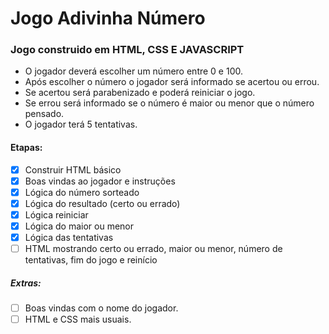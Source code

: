 # Jogo Adivinha Número

### Jogo construido em HTML, CSS E JAVASCRIPT
- O jogador deverá escolher um número entre 0 e 100.
- Após escolher o número o jogador será informado se acertou ou errou.
- Se acertou será parabenizado e poderá reiniciar o jogo.
- Se errou será informado se o número é maior ou menor que o número pensado.
- O jogador terá 5 tentativas.

#### Etapas:
- [x] Construir HTML básico
- [x] Boas vindas ao jogador e instruções
- [x] Lógica do número sorteado
- [x] Lógica do resultado (certo ou errado)
- [x] Lógica reiniciar
- [x] Lógica do maior ou menor
- [x] Lógica das tentativas
- [ ] HTML mostrando certo ou errado, maior ou menor, número de tentativas, fim do jogo e reinício

##### Extras:
- [ ] Boas vindas com o nome do jogador.
- [ ] HTML e CSS mais usuais.